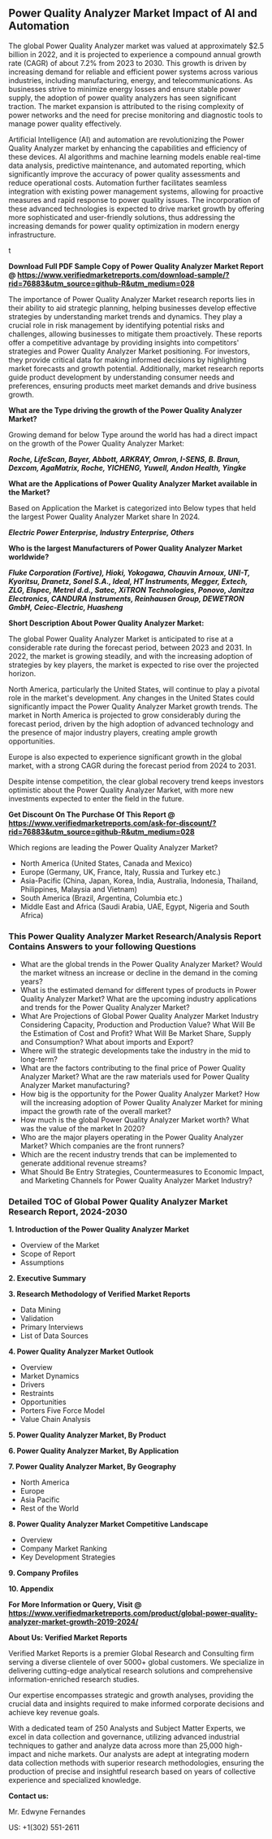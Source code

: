 <h2>Power Quality Analyzer Market Impact of AI and Automation</h2><p>The global Power Quality Analyzer market was valued at approximately $2.5 billion in 2022, and it is projected to experience a compound annual growth rate (CAGR) of about 7.2% from 2023 to 2030. This growth is driven by increasing demand for reliable and efficient power systems across various industries, including manufacturing, energy, and telecommunications. As businesses strive to minimize energy losses and ensure stable power supply, the adoption of power quality analyzers has seen significant traction. The market expansion is attributed to the rising complexity of power networks and the need for precise monitoring and diagnostic tools to manage power quality effectively.</p><p>Artificial Intelligence (AI) and automation are revolutionizing the Power Quality Analyzer market by enhancing the capabilities and efficiency of these devices. AI algorithms and machine learning models enable real-time data analysis, predictive maintenance, and automated reporting, which significantly improve the accuracy of power quality assessments and reduce operational costs. Automation further facilitates seamless integration with existing power management systems, allowing for proactive measures and rapid response to power quality issues. The incorporation of these advanced technologies is expected to drive market growth by offering more sophisticated and user-friendly solutions, thus addressing the increasing demands for power quality optimization in modern energy infrastructure.</p>t</p><p id="" class=""><strong>Download Full PDF Sample Copy of Power Quality Analyzer Market Report @ <a href="https://www.verifiedmarketreports.com/download-sample/?rid=76883&utm_source=github-R&utm_medium=028" target="_blank">https://www.verifiedmarketreports.com/download-sample/?rid=76883&utm_source=github-R&utm_medium=028</a></strong></p><p>The importance of&nbsp;Power Quality Analyzer Market research reports lies in their ability to aid strategic planning, helping businesses develop effective strategies by understanding market trends and dynamics. They play a crucial role in risk management by identifying potential risks and challenges, allowing businesses to mitigate them proactively. These reports offer a competitive advantage by providing insights into competitors' strategies and Power Quality Analyzer Market positioning. For investors, they provide critical data for making informed decisions by highlighting market forecasts and growth potential. Additionally, market research reports guide product development by understanding consumer needs and preferences, ensuring products meet market demands and drive business growth.</p><p><strong>What are the&nbsp;Type driving the growth of the Power Quality Analyzer Market?</strong></p><p id="" class="">Growing demand for below Type around the world has had a direct impact on the growth of the Power Quality Analyzer Market:</p><em><strong>Roche, LifeScan, Bayer, Abbott, ARKRAY, Omron, I-SENS, B. Braun, Dexcom, AgaMatrix, Roche, YICHENG, Yuwell, Andon Health, Yingke</strong></em></p><strong>What are the&nbsp;Applications&nbsp;of Power Quality Analyzer Market available in the Market?</strong></p><p id="" class="">Based on Application the Market is categorized into Below types that held the largest Power Quality Analyzer Market share In 2024.</p><em><strong>Electric Power Enterprise, Industry Enterprise, Others</strong></em></p><strong>Who is the largest Manufacturers of Power Quality Analyzer Market worldwide?</strong></p><p><em><strong>Fluke Corporation (Fortive), Hioki, Yokogawa, Chauvin Arnoux, UNI-T, Kyoritsu, Dranetz, Sonel S.A., Ideal, HT Instruments, Megger, Extech, ZLG, Elspec, Metrel d.d., Satec, XiTRON Technologies, Ponovo, Janitza Electronics, CANDURA Instruments, Reinhausen Group, DEWETRON GmbH, Ceiec-Electric, Huasheng</strong></em></p><p id="" class=""><strong>Short Description About Power Quality Analyzer Market:</strong></p><p>The global Power Quality Analyzer Market is anticipated to rise at a considerable rate during the forecast period, between 2023 and 2031. In 2022, the market is growing steadily, and with the increasing adoption of strategies by key players, the market is expected to rise over the projected horizon.</p><p>North America, particularly the United States, will continue to play a pivotal role in the market's development. Any changes in the United States could significantly impact the Power Quality Analyzer Market growth trends. The market in North America is projected to grow considerably during the forecast period, driven by the high adoption of advanced technology and the presence of major industry players, creating ample growth opportunities.</p><p>Europe is also expected to experience significant growth in the global market, with a strong CAGR during the forecast period from 2024 to 2031.</p><p>Despite intense competition, the clear global recovery trend keeps investors optimistic about the Power Quality Analyzer Market, with more new investments expected to enter the field in the future.</p><p id="" class=""><strong>Get Discount On The Purchase Of This Report @ <a href="https://www.verifiedmarketreports.com/ask-for-discount/?rid=76883&utm_source=github-R&utm_medium=028" target="_blank">https://www.verifiedmarketreports.com/ask-for-discount/?rid=76883&utm_source=github-R&utm_medium=028</a></strong></p>Which regions are leading the Power Quality Analyzer Market?</p><ul><li>North America (United States, Canada and Mexico)</li><li>Europe (Germany, UK, France, Italy, Russia and Turkey etc.)</li><li>Asia-Pacific (China, Japan, Korea, India, Australia, Indonesia, Thailand, Philippines, Malaysia and Vietnam)</li><li>South America (Brazil, Argentina, Columbia etc.)</li><li>Middle East and Africa (Saudi Arabia, UAE, Egypt, Nigeria and South Africa)</li></ul><h3 id="" class="">This Power Quality Analyzer Market Research/Analysis Report Contains Answers to your following Questions</h3><ul><li>What are the global trends in the Power Quality Analyzer Market? Would the market witness an increase or decline in the demand in the coming years?</li><li>What is the estimated demand for different types of products in Power Quality Analyzer Market? What are the upcoming industry applications and trends for the Power Quality Analyzer Market?</li><li>What Are Projections of Global Power Quality Analyzer Market Industry Considering Capacity, Production and Production Value? What Will Be the Estimation of Cost and Profit? What Will Be Market Share, Supply and Consumption? What about imports and Export?</li><li>Where will the strategic developments take the industry in the mid to long-term?</li><li>What are the factors contributing to the final price of Power Quality Analyzer Market? What are the raw materials used for Power Quality Analyzer Market manufacturing?</li><li>How big is the opportunity for the Power Quality Analyzer Market? How will the increasing adoption of Power Quality Analyzer Market for mining impact the growth rate of the overall market?</li><li>How much is the global Power Quality Analyzer Market worth? What was the value of the market In 2020?</li><li>Who are the major players operating in the Power Quality Analyzer Market? Which companies are the front runners?</li><li>Which are the recent industry trends that can be implemented to generate additional revenue streams?</li><li>What Should Be Entry Strategies, Countermeasures to Economic Impact, and Marketing Channels for Power Quality Analyzer Market Industry?</li></ul><h3 id="" class="">Detailed TOC of Global Power Quality Analyzer Market Research Report, 2024-2030</h3><p id="" class=""><strong>1. Introduction of the Power Quality Analyzer Market</strong></p><ul><li>Overview of the Market</li><li>Scope of Report</li><li>Assumptions</li></ul><p id="" class=""><strong>2. Executive Summary</strong></p><p id="" class=""><strong>3. Research Methodology of Verified Market Reports</strong></p><ul><li>Data Mining</li><li>Validation</li><li>Primary Interviews</li><li>List of Data Sources</li></ul><p id="" class=""><strong>4. Power Quality Analyzer Market Outlook</strong></p><ul><li>Overview</li><li>Market Dynamics</li><li>Drivers</li><li>Restraints</li><li>Opportunities</li><li>Porters Five Force Model</li><li>Value Chain Analysis</li></ul><p id="" class=""><strong>5. Power Quality Analyzer Market, By Product</strong></p><p id="" class=""><strong>6. Power Quality Analyzer Market, By Application</strong></p><p id="" class=""><strong>7. Power Quality Analyzer Market, By Geography</strong></p><ul><li>North America</li><li>Europe</li><li>Asia Pacific</li><li>Rest of the World</li></ul><p id="" class=""><strong>8. Power Quality Analyzer Market Competitive Landscape</strong></p><ul><li>Overview</li><li>Company Market Ranking</li><li>Key Development Strategies</li></ul><p id="" class=""><strong>9. Company Profiles</strong></p><p id="" class=""><strong>10. Appendix</strong></p><p id="" class=""><strong>For More Information or Query, Visit @ <a href="https://www.verifiedmarketreports.com/product/global-power-quality-analyzer-market-growth-2019-2024/" target="_blank">https://www.verifiedmarketreports.com/product/global-power-quality-analyzer-market-growth-2019-2024/</a></strong></p><p id="" class=""><strong>About Us: Verified Market Reports</strong></p><p id="" class="">Verified Market Reports is a premier Global Research and Consulting firm serving a diverse clientele of over 5000+ global customers. We specialize in delivering cutting-edge analytical research solutions and comprehensive information-enriched research studies.</p><p id="" class="">Our expertise encompasses strategic and growth analyses, providing the crucial data and insights required to make informed corporate decisions and achieve key revenue goals.</p><p id="" class="">With a dedicated team of 250 Analysts and Subject Matter Experts, we excel in data collection and governance, utilizing advanced industrial techniques to gather and analyze data across more than 25,000 high-impact and niche markets. Our analysts are adept at integrating modern data collection methods with superior research methodologies, ensuring the production of precise and insightful research based on years of collective experience and specialized knowledge.</p><p id="" class=""><strong>Contact us:</strong></p><p id="" class="">Mr. Edwyne Fernandes</p><p id="" class="">US: +1(302) 551-2611</p>